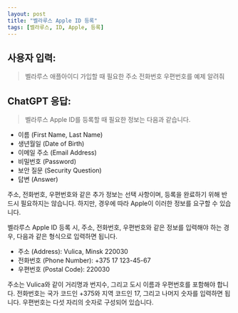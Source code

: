 ```yaml
---
layout: post
title: "벨라루스 Apple ID 등록"
tags: [벨라루스, ID, Apple, 등록]
---
```


## 사용자 입력:
> 벨라루스 애플아이디 가입할 때 필요한 주소 전화번호 우편번호를 예제 알려줘

## ChatGPT 응답:
> 벨라루스 Apple ID를 등록할 때 필요한 정보는 다음과 같습니다.

- 이름 (First Name, Last Name)
- 생년월일 (Date of Birth)
- 이메일 주소 (Email Address)
- 비밀번호 (Password)
- 보안 질문 (Security Question)
- 답변 (Answer)

주소, 전화번호, 우편번호와 같은 추가 정보는 선택 사항이며, 등록을 완료하기 위해 반드시 필요하지는 않습니다. 하지만, 경우에 따라 Apple이 이러한 정보를 요구할 수 있습니다.

벨라루스 Apple ID 등록 시, 주소, 전화번호, 우편번호와 같은 정보를 입력해야 하는 경우, 다음과 같은 형식으로 입력하면 됩니다.

- 주소 (Address): Vulica, Minsk 220030
- 전화번호 (Phone Number): +375 17 123-45-67
- 우편번호 (Postal Code): 220030

주소는 Vulica와 같이 거리명과 번지수, 그리고 도시 이름과 우편번호를 포함해야 합니다. 전화번호는 국가 코드인 +375와 지역 코드인 17, 그리고 나머지 숫자를 입력하면 됩니다. 우편번호는 다섯 자리의 숫자로 구성되어 있습니다.

